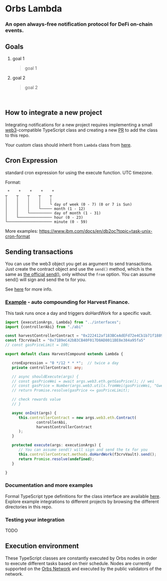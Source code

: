 # Orbs Lambda

### An open always-free notification protocol for DeFi on-chain events.

## Goals

1. goal 1

   > goal 1

2. goal 2

   > goal 2

&nbsp;

## How to integrate a new project

Integrating notifications for a new project requires implementing a small [web3](https://github.com/ChainSafe/web3.js)-compatible TypeScript class and creating a new [PR](https://docs.github.com/en/github/collaborating-with-pull-requests) to add the class to this repo.

Your custom class should inherit from `Lambda` class from [here](interfaces.ts).

## Cron Expression
standard cron expression for using the execute function. UTC timezone.

Format:
```
 *    *    *    *    *
┬    ┬    ┬    ┬    ┬
│    │    │    │    |
│    │    │    │    └ day of week (0 - 7) (0 or 7 is Sun)
│    │    │    └───── month (1 - 12)
│    │    └────────── day of month (1 - 31)
│    └─────────────── hour (0 - 23)
└──────────────────── minute (0 - 59)

```
More examples: https://www.ibm.com/docs/en/db2oc?topic=task-unix-cron-format

## Sending transactions
You can use the web3 object you get as argument to send transactions. Just create the contract object and use the `send()` method, which is the same as [the official send()](https://web3js.readthedocs.io/en/v1.2.11/web3-eth-contract.html#methods-mymethod-send), only without the `from` option.
You can assume send() will sign and send the tx for you.

See [here](interfaces.ts) for more info.

### [Example](./example/example.ts) - auto compounding for Harvest Finance.

This task runs once a day and triggers doHardWork for a specific vault.

```ts
import {executionArgs, Lambda} from "../interfaces";
import {controllerAbi} from "./abi"

const harvestControllerContract = "0x222412af183BCeAdEFd72e4Cb1b71f1889953b1C"
const f3crvVault = "0x71B9eC42bB3CB40F017D8AD8011BE8e384a95fa5"
// const gasPriceLimit = 100;

export default class HarvestCompound extends Lambda {

   cronExpression = "0 */12 * * *";  // twice a day
   private controllerContract: any;

   // async shouldExecute(args) {
   // const gasPriceWei = await args.web3.eth.getGasPrice(); // wei
   // const gasPrice = Number(args.web3.utils.fromWei(gasPriceWei, "Gwei"));
   // return Promise.resolve(gasPrice <= gasPriceLimit);

   // check rewards value
   // }

   async onInit(args) {
      this.controllerContract = new args.web3.eth.Contract(
              controllerAbi,
              harvestControllerContract
      );
   }

   protected execute(args: executionArgs) {
      // You can assume send() will sign and send the tx for you
      this.controllerContract.methods.doHardWork(f3crvVault).send();
      return Promise.resolve(undefined);
   }

}

```

### Documentation and more examples

Formal TypeScript type definitions for the class interface are available [here](interfaces.ts). Explore example integrations to different projects by browsing the different directories in this repo.

### Testing your integration

TODO

## Execution environment

These TypeScript classes are constantly executed by Orbs nodes in order to execute different tasks based on their schedule. Nodes are currently supported on the [Orbs Network](https://orbs.com) and executed by the public validators of the network.